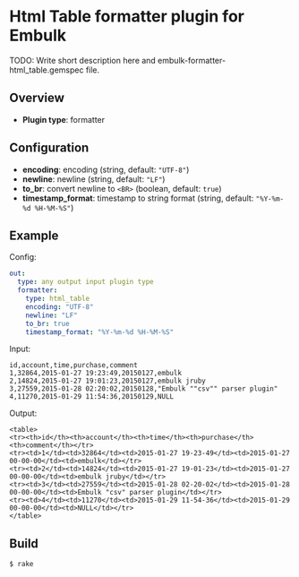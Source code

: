 # Html Table formatter plugin for Embulk

TODO: Write short description here and embulk-formatter-html_table.gemspec file.

## Overview

* **Plugin type**: formatter

## Configuration

- **encoding**: encoding (string, default: `"UTF-8"`)
- **newline**: newline (string, default: `"LF"`)
- **to_br**: convert newline to `<BR>` (boolean, default: `true`)
- **timestamp_format**: timestamp to string format (string, default: `"%Y-%m-%d %H-%M-%S"`)

## Example

Config:

```yaml
out:
  type: any output input plugin type
  formatter:
    type: html_table
    encoding: "UTF-8"
    newline: "LF"
    to_br: true
    timestamp_format: "%Y-%m-%d %H-%M-%S"
```

Input:

```
id,account,time,purchase,comment
1,32864,2015-01-27 19:23:49,20150127,embulk
2,14824,2015-01-27 19:01:23,20150127,embulk jruby
3,27559,2015-01-28 02:20:02,20150128,"Embulk ""csv"" parser plugin"
4,11270,2015-01-29 11:54:36,20150129,NULL
```

Output:

```
<table>
<tr><th>id</th><th>account</th><th>time</th><th>purchase</th><th>comment</th></tr>
<tr><td>1</td><td>32864</td><td>2015-01-27 19-23-49</td><td>2015-01-27 00-00-00</td><td>embulk</td></tr>
<tr><td>2</td><td>14824</td><td>2015-01-27 19-01-23</td><td>2015-01-27 00-00-00</td><td>embulk jruby</td></tr>
<tr><td>3</td><td>27559</td><td>2015-01-28 02-20-02</td><td>2015-01-28 00-00-00</td><td>Embulk "csv" parser plugin</td></tr>
<tr><td>4</td><td>11270</td><td>2015-01-29 11-54-36</td><td>2015-01-29 00-00-00</td><td>NULL</td></tr>
</table>
```

## Build

```
$ rake
```
